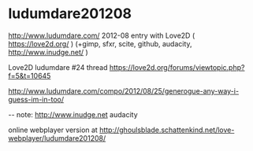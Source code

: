 ludumdare201208
===============

http://www.ludumdare.com/ 2012-08 entry with Love2D  ( https://love2d.org/ )
(+gimp, sfxr, scite, github, audacity, http://www.inudge.net/ )

Love2D ludumdare #24 thread https://love2d.org/forums/viewtopic.php?f=5&t=10645

http://www.ludumdare.com/compo/2012/08/25/generogue-any-way-i-guess-im-in-too/

-- note: http://www.inudge.net  audacity

online webplayer version at http://ghoulsblade.schattenkind.net/love-webplayer/ludumdare201208/
